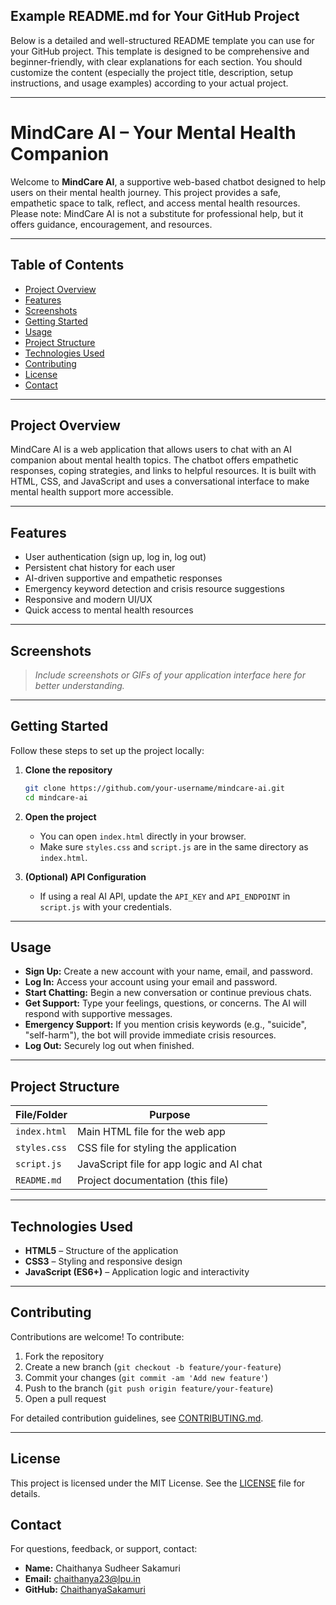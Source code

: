 ## Example README.md for Your GitHub Project

Below is a detailed and well-structured README template you can use for your GitHub project. This template is designed to be comprehensive and beginner-friendly, with clear explanations for each section. You should customize the content (especially the project title, description, setup instructions, and usage examples) according to your actual project.

---

# MindCare AI – Your Mental Health Companion

Welcome to **MindCare AI**, a supportive web-based chatbot designed to help users on their mental health journey. This project provides a safe, empathetic space to talk, reflect, and access mental health resources. Please note: MindCare AI is not a substitute for professional help, but it offers guidance, encouragement, and resources.

---

## Table of Contents

- [Project Overview](#project-overview)
- [Features](#features)
- [Screenshots](#screenshots)
- [Getting Started](#getting-started)
- [Usage](#usage)
- [Project Structure](#project-structure)
- [Technologies Used](#technologies-used)
- [Contributing](#contributing)
- [License](#license)
- [Contact](#contact)

---

## Project Overview

MindCare AI is a web application that allows users to chat with an AI companion about mental health topics. The chatbot offers empathetic responses, coping strategies, and links to helpful resources. It is built with HTML, CSS, and JavaScript and uses a conversational interface to make mental health support more accessible.

---

## Features

- User authentication (sign up, log in, log out)
- Persistent chat history for each user
- AI-driven supportive and empathetic responses
- Emergency keyword detection and crisis resource suggestions
- Responsive and modern UI/UX
- Quick access to mental health resources

---

## Screenshots

> _Include screenshots or GIFs of your application interface here for better understanding._

---

## Getting Started

Follow these steps to set up the project locally:

1. **Clone the repository**
   ```bash
   git clone https://github.com/your-username/mindcare-ai.git
   cd mindcare-ai
   ```

2. **Open the project**
   - You can open `index.html` directly in your browser.
   - Make sure `styles.css` and `script.js` are in the same directory as `index.html`.

3. **(Optional) API Configuration**
   - If using a real AI API, update the `API_KEY` and `API_ENDPOINT` in `script.js` with your credentials.

---

## Usage

- **Sign Up:** Create a new account with your name, email, and password.
- **Log In:** Access your account using your email and password.
- **Start Chatting:** Begin a new conversation or continue previous chats.
- **Get Support:** Type your feelings, questions, or concerns. The AI will respond with supportive messages.
- **Emergency Support:** If you mention crisis keywords (e.g., "suicide", "self-harm"), the bot will provide immediate crisis resources.
- **Log Out:** Securely log out when finished.

---

## Project Structure

| File/Folder    | Purpose                                      |
|----------------|----------------------------------------------|
| `index.html`   | Main HTML file for the web app               |
| `styles.css`   | CSS file for styling the application         |
| `script.js`    | JavaScript file for app logic and AI chat    |
| `README.md`    | Project documentation (this file)            |

---

## Technologies Used

- **HTML5** – Structure of the application
- **CSS3** – Styling and responsive design
- **JavaScript (ES6+)** – Application logic and interactivity

---

## Contributing

Contributions are welcome! To contribute:

1. Fork the repository
2. Create a new branch (`git checkout -b feature/your-feature`)
3. Commit your changes (`git commit -am 'Add new feature'`)
4. Push to the branch (`git push origin feature/your-feature`)
5. Open a pull request

For detailed contribution guidelines, see [CONTRIBUTING.md](docs/CONTRIBUTING.md).

---

## License

This project is licensed under the MIT License. See the [LICENSE](LICENSE) file for details.



## Contact

For questions, feedback, or support, contact:

- **Name:** Chaithanya Sudheer Sakamuri
- **Email:** chaithanya23@lpu.in
- **GitHub:** [ChaithanyaSakamuri](https://github.com/ChaithanyaSakamuri)

